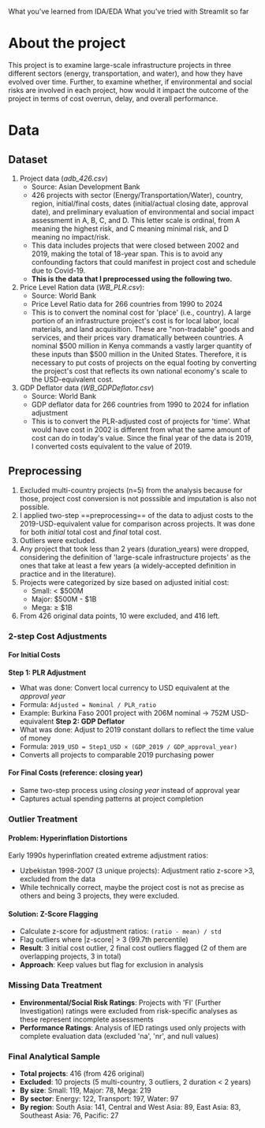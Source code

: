 What you've learned from IDA/EDA
What you've tried with Streamlit so far

# About the project
This project is to examine large-scale infrastructure projects in three different sectors (energy, transportation, and water), and how they have evolved over time. Further, to examine whether, if environmental and social risks are involved in each project, how would it impact the outcome of the project in terms of cost overrun, delay, and overall performance.

# Data
## Dataset
1. Project data (_adb_426.csv_)
    - Source: Asian Development Bank
    - 426 projects with sector (Energy/Transportation/Water), country, region, initial/final costs, dates (initial/actual closing date, approval date), and preliminary evaluation of environmental and social impact assessmemt in A, B, C, and D. This letter scale is ordinal, from A meaning the highest risk, and C meaning minimal risk, and D meaning no impact/risk.
    - This data includes projects that were closed between 2002 and 2019, making the total of 18-year span. This is to avoid any confounding factors that could manifest in project cost and schedule due to Covid-19.
    - **This is the data that I preprocessed using the following two.**
2. Price Level Ration data (_WB_PLR.csv_): 
    - Source: World Bank
    - Price Level Ratio data for 266 countries from 1990 to 2024
    - This is to convert the nominal cost for 'place' (i.e., country). A large portion of an infrastructure project's cost is for local labor, local materials, and land acquisition. These are "non-tradable" goods and services, and their prices vary dramatically between countries. A nominal $500 million in Kenya commands a vastly larger quantity of these inputs than $500 million in the United States. Therefore, it is necessary to put costs of projects on the equal footing by converting the project's cost that reflects its own national economy's scale to the USD-equivalent cost.
3. GDP Deflator data (_WB_GDPDeflator.csv_)
    - Source: World Bank
    - GDP deflator data for 266 countries from 1990 to 2024 for inflation adjustment
    - This is to convert the PLR-adjusted cost of projects for 'time'. What would have cost in 2002 is different from what the same amount of cost can do in today's value. Since the final year of the data is 2019, I converted costs equivalent to the value of 2019.

## Preprocessing
1. Excluded multi-country projects (n=5) from the analysis because for those, project cost conversion is not posssible and imputation is also not possible.
2. I applied two-step ==preprocessing== of the data to adjust costs to the 2019-USD-equivalent value for comparison across projects. It was done for both _initial_ total cost and _final_ total cost.
3. Outliers were excluded.
4. Any project that took less than 2 years (duration_years) were dropped, considering the definition of 'large-scale infrastructure projects' as the ones that take at least a few years (a widely-accepted definition in practice and in the literature).
5. Projects were categorized by size based on adjusted initial cost:
   - Small: < $500M
   - Major: $500M - $1B  
   - Mega: ≥ $1B
6. From 426 original data points, 10 were excluded, and 416 left.

### 2-step Cost Adjustments
#### For Initial Costs
**Step 1: PLR Adjustment**
- What was done: Convert local currency to USD equivalent at the _approval year_
- Formula: `Adjusted = Nominal / PLR_ratio`
- Example: Burkina Faso 2001 project with 206M nominal → 752M USD-equivalent
**Step 2: GDP Deflator**
- What was done: Adjust to 2019 constant dollars to reflect the time value of money
- Formula: `2019_USD = Step1_USD × (GDP_2019 / GDP_approval_year)`
- Converts all projects to comparable 2019 purchasing power
#### For Final Costs (reference: closing year)
- Same two-step process using _closing year_ instead of approval year
- Captures actual spending patterns at project completion

### Outlier Treatment
#### Problem: Hyperinflation Distortions
Early 1990s hyperinflation created extreme adjustment ratios:
- Uzbekistan 1998-2007 (3 unique projects): Adjustment ratio z-score >3, excluded from the data
- While technically correct, maybe the project cost is not as precise as others and being 3 projects, they were excluded.
#### Solution: Z-Score Flagging
- Calculate z-score for adjustment ratios: `(ratio - mean) / std`
- Flag outliers where |z-score| > 3 (99.7th percentile)
- **Result**: 3 initial cost outlier, 2 final cost outliers flagged (2 of them are overlapping projects, 3 in total)
- **Approach**: Keep values but flag for exclusion in analysis

### Missing Data Treatment
- **Environmental/Social Risk Ratings**: Projects with 'FI' (Further Investigation) ratings 
  were excluded from risk-specific analyses as these represent incomplete assessments
- **Performance Ratings**: Analysis of IED ratings used only projects with complete 
  evaluation data (excluded 'na', 'nr', and null values)

### Final Analytical Sample
- **Total projects**: 416 (from 426 original)
- **Excluded**: 10 projects (5 multi-country, 3 outliers, 2 duration < 2 years)
- **By size**: Small: 119, Major: 78, Mega: 219
- **By sector**: Energy: 122, Transport: 197, Water: 97
- **By region**: South Asia: 141, Central and West Asia: 89, East Asia: 83, Southeast Asia: 76, Pacific: 27
